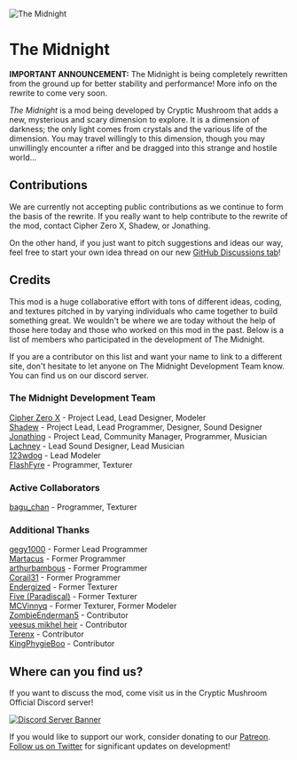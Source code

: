 ![The Midnight](https://crypticmushroom.com/assets/front-page-poster.jpg)

# The Midnight

**IMPORTANT ANNOUNCEMENT:** The Midnight is being completely rewritten from the ground up for better stability and performance! More info on the rewrite to come very soon.

*The Midnight* is a mod being developed by Cryptic Mushroom that adds a new, mysterious and scary dimension to explore. It is a dimension of darkness; the only light comes from crystals and the various life of the dimension. You may travel willingly to this dimension, though you may unwillingly encounter a rifter and be dragged into this strange and hostile world...

## Contributions

We are currently not accepting public contributions as we continue to form the basis of the rewrite. If you really want to help contribute to the rewrite of the mod, contact Cipher Zero X, Shadew, or Jonathing.

On the other hand, if you just want to pitch suggestions and ideas our way, feel free to start your own idea thread on our new [GitHub Discussions tab](https://github.com/Cryptic-Mushroom/The-Midnight/discussions)!

## Credits

This mod is a huge collaborative effort with tons of different ideas, coding, and textures pitched in by varying individuals who came together to build something great. We wouldn't be where we are today without the help of those here today and those who worked on this mod in the past. Below is a list of members who participated in the development of The Midnight.

If you are a contributor on this list and want your name to link to a different site, don't hesitate to let anyone on The Midnight Development Team know. You can find us on our discord server.

### The Midnight Development Team

[Cipher Zero X](https://github.com/cipherzerox) - Project Lead, Lead Designer, Modeler  
[Shadew](https://shadew.net/) - Project Lead, Lead Programmer, Designer, Sound Designer  
[Jonathing](https://github.com/Jonathing) - Project Lead, Community Manager, Programmer, Musician  
[Lachney](https://xjon.me) - Lead Sound Designer, Lead Musician  
[123wdog](https://www.curseforge.com/members/123wdog/) - Lead Modeler  
[FlashFyre](https://github.com/Fla5hFyre) - Programmer, Texturer

### Active Collaborators

[bagu_chan](https://github.com/pentantan) - Programmer, Texturer

### Additional Thanks

[gegy1000](https://github.com/gegy1000) - Former Lead Programmer  
[Martacus](https://github.com/Martacus) - Former Programmer  
[arthurbambous](https://github.com/arthurbambou) - Former Programmer  
[Corail31](https://github.com/Corail31) - Former Programmer  
[Endergized](https://github.com/Endergy) - Former Texturer  
[Five (Paradiscal)](https://github.com/fivelol) - Former Texturer  
[MCVinnyq](https://github.com/MCVinnyq) - Former Texturer, Former Modeler  
[ZombieEnderman5](https://github.com/ZombieEnderman5) - Contributor  
[veesus mikhel heir](https://minecraft.curseforge.com/members/veesusmikelheir) - Contributor  
[Terenx](https://github.com/Terenx) - Contributor  
[KingPhygieBoo](https://gitlab.com/KingPhygieBoo) - Contributor

## Where can you find us?

If you want to discuss the mod, come visit us in the Cryptic Mushroom Official Discord server!

[![Discord Server Banner](https://discordapp.com/api/guilds/382958565125521412/widget.png?style=banner3)](https://discord.gg/jgpKYYB9M6)

If you would like to support our work, consider donating to our [Patreon](https://www.patreon.com/crypticmushroom).  
[Follow us on Twitter](https://twitter.com/CrypticMushroom) for significant updates on development!
